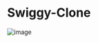 # Swiggy-Clone
![image](https://github.com/user-attachments/assets/3cedfe94-6b8e-4964-9a16-0ae2cd16eb23)
